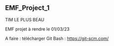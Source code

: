 ## EMF_Project_1

TIM LE PLUS BEAU



EMF projet à rendre le 01/03/23

A faire : télécharger Git Bash : https://git-scm.com/
